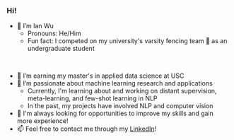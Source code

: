 ### Hi!

<!--
**ianwu13/ianwu13** is a ✨ _special_ ✨ repository because its `README.md` (this file) appears on your GitHub profile.
-->

- 👋 I’m Ian Wu
  - Pronouns: He/Him
  - Fun fact: I competed on my university's varsity fencing team 🤺 as an undergraduate student

<br>

- 🔭 I’m earning my master's in applied data science at USC
- 💞️ I’m passionate about machine learning research and applications
  - Currently, I'm learning about and working on distant supervision, meta-learning, and few-shot learning in NLP
  - In the past, my projects have involved NLP and computer vision
- 🌱 I'm always looking for opportunities to improve my skills and gain more experience!
- 📫 Feel free to contact me through my [LinkedIn](https://www.linkedin.com/in/ianwu13/)!
